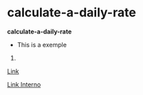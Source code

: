# calculate-a-daily-rate
**calculate-a-daily-rate**
- This is a exemple
1.
[Link](https://test.com)

[Link Interno](#calculate-a-daily-rate)
